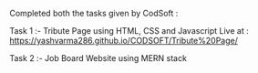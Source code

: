 Completed both the tasks given by CodSoft :

Task 1 :- Tribute Page using HTML, CSS and Javascript
Live at : https://yashvarma286.github.io/CODSOFT/Tribute%20Page/

Task 2 :- Job Board Website using MERN stack
